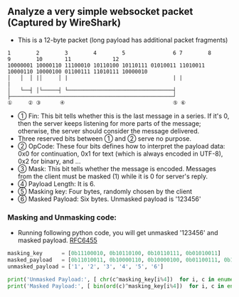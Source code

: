 ## Analyze a very simple websocket packet (Captured by WireShark)
* This is a 12-byte packet (long payload has additional packet fragments)
```
1        2        3        4        5               6 7        8        9        10       11             12  
10000001 10000110 11100010 10110100 10110111 01010011 11010011 10000110 10000100 01100111 11010111 10000010
│   │  │ |│     │ |                                 | |                                                   |
│   └──┤ │└─────┤ └─────────────────────────────────┤ ├───────────────────────────────────────────────────┘
①     ② ③      ④                                  ⑤ ⑥ 
```
  * ① Fin: This bit tells whether this is the last message in a series. If it's 0, then the server keeps listening for more parts of the message; otherwise, the server should consider the message delivered.
  * Three reserved bits between ① and ② serve no purpose.
  * ② OpCode: These four bits defines how to interpret the payload data: 0x0 for continuation, 0x1 for text (which is always encoded in UTF-8), 0x2 for binary, and ...
  * ③ Mask: This bit tells whether the message is encoded. Messages from the client must be masked (1) while it is 0 for server's reply.  
  * ④ Payload Length: It is 6.
  * ⑤ Masking key: Four bytes, randomly chosen by the client
  * ⑥ Masked Payload: Six bytes. Unmasked payload is '123456'
### Masking and Unmasking code:
* Running following python code, you will get unmasked '123456' and masked payload. [RFC6455](https://datatracker.ietf.org/doc/html/rfc6455#section-5.3)
```python
masking_key      = [0b11100010, 0b10110100, 0b10110111, 0b01010011]
masked_payload   = [0b11010011, 0b10000110, 0b10000100, 0b01100111, 0b11010111, 0b10000010]  
unmasked_payload = ['1', '2', '3', '4', '5', '6']

print('Unmasked Payload:', [ chr(c^masking_key[i%4])  for i, c in enumerate(masked_payload)] ) 
print('Masked Payload:', [ bin(ord(c)^masking_key[i%4])  for i, c in enumerate(unmasked_payload)] ) 
``` 
